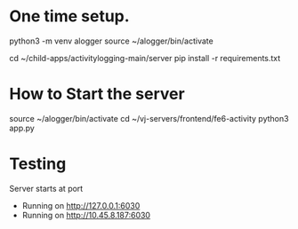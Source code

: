 # One time setup. 
python3 -m venv alogger
source ~/alogger/bin/activate

cd ~/child-apps/activitylogging-main/server
pip install -r requirements.txt

# How to Start the server

source ~/alogger/bin/activate
cd ~/vj-servers/frontend/fe6-activity
python3 app.py

# Testing
Server starts at port

 * Running on http://127.0.0.1:6030
 * Running on http://10.45.8.187:6030

